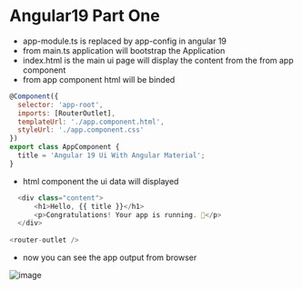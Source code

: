 # Angular19 Part One

* app-module.ts is replaced by app-config in angular 19
* from main.ts application will bootstrap the Application
* index.html is the main ui page will display the content from the <app-root></app-root>  from app component
* from app component html will be binded

```javascript
@Component({
  selector: 'app-root',
  imports: [RouterOutlet],
  templateUrl: './app.component.html',
  styleUrl: './app.component.css'
})
export class AppComponent {
  title = 'Angular 19 Ui With Angular Material';
}
```

* html component the ui data will displayed
```javascript
  <div class="content">
      <h1>Hello, {{ title }}</h1>
      <p>Congratulations! Your app is running. 🎉</p>
  </div>
  
<router-outlet />

```
* now you can see the app output from browser

![image](https://github.com/user-attachments/assets/b03bb786-bf7d-4a70-98d4-4067b5cd76a9)

